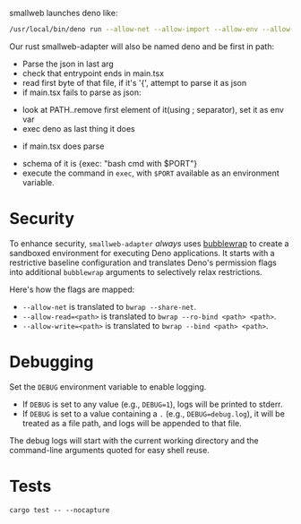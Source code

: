 smallweb launches deno like:

```sh
/usr/local/bin/deno run --allow-net --allow-import --allow-env --allow-sys --allow-ffi --unstable-kv --unstable-otel --unstable-temporal --node-modules-dir=none --no-prompt --quiet --allow-read=/home/taras/smallweb/post,/usr/local/bin/deno,/home/taras/.cache/deno/npm/registry.npmjs.org --allow-write=/home/taras/smallweb/post/data - '{"command":"fetch","entrypoint":"file:///home/taras/smallweb/post/main.ts","port":38025}'
```

Our rust smallweb-adapter will also be named deno and be first in path:
- Parse the json in last arg
- check that entrypoint ends in main.tsx
- read first byte of that file, if it's '{', attempt to parse it as json
- if main.tsx fails to parse as json:
 * look at PATH..remove first element of it(using ; separator), set it as env var
 * exec deno  as last thing it does
- if main.tsx does parse
 * schema of it is {exec: "bash cmd with $PORT"}
 * execute the command in `exec`, with `$PORT` available as an environment variable.


# Security

To enhance security, `smallweb-adapter` *always* uses [bubblewrap](https://github.com/containers/bubblewrap) to create a sandboxed environment for executing Deno applications. It starts with a restrictive baseline configuration and translates Deno's permission flags into additional `bubblewrap` arguments to selectively relax restrictions.

Here's how the flags are mapped:

- `--allow-net` is translated to `bwrap --share-net`.
- `--allow-read=<path>` is translated to `bwrap --ro-bind <path> <path>`.
- `--allow-write=<path>` is translated to `bwrap --bind <path> <path>`.


# Debugging

Set the `DEBUG` environment variable to enable logging.

- If `DEBUG` is set to any value (e.g., `DEBUG=1`), logs will be printed to stderr.
- If `DEBUG` is set to a value containing a `.` (e.g., `DEBUG=debug.log`), it will be treated as a file path, and logs will be appended to that file.

The debug logs will start with the current working directory and the command-line arguments quoted for easy shell reuse.


# Tests

```
cargo test -- --nocapture
```
